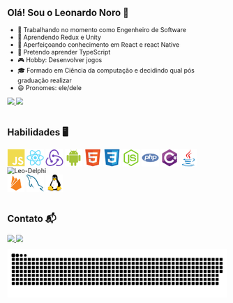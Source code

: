 ## Olá! Sou o Leonardo Noro 👋

- 🔭 Trabalhando no momento como Engenheiro de Software
- 🌱 Aprendendo Redux e Unity
- 📜 Aperfeiçoando conhecimento em React e react Native
- 🤔 Pretendo aprender TypeScript
- 🎮 Hobby: Desenvolver jogos
- 🎓 Formado em Ciência da computação e decidindo qual pós graduação realizar
- 😄 Pronomes: ele/dele

<div style="display: inline_block">
<a href="https://github.com/TheSamhain">
    <img height="230px" src="https://github-readme-stats.vercel.app/api?username=TheSamhain&theme=react&show_icons=true&include_all_commits=true&count_private=true&locale=pt-BR" />
</a> 

<a href="https://github.com/TheSamhain?tab=repositories">
    <img height="230px"  src="https://github-readme-stats.vercel.app/api/top-langs/?username=TheSamhain&theme=react&layout=compact&langs_count=10&locale=pt-BR" />
</a>
</div>

<br />

## Habilidades 🖥️
  
<div style="display: inline_block">
  <img align="center" height="40" alt="Leo-Js"      src="https://raw.githubusercontent.com/devicons/devicon/master/icons/javascript/javascript-plain.svg">
  <img align="center" height="40" alt="Leo-React"   src="https://raw.githubusercontent.com/devicons/devicon/master/icons/react/react-original.svg">
  <img align="center" height="40" alt="Leo-Redux"   src="https://raw.githubusercontent.com/devicons/devicon/master/icons/redux/redux-original.svg">    
  <img align="center" height="40" alt="Leo-Android" src="https://raw.githubusercontent.com/devicons/devicon/master/icons/android/android-plain.svg">
  <img align="center" height="40" alt="Leo-HTML"    src="https://raw.githubusercontent.com/devicons/devicon/master/icons/html5/html5-original.svg">
  <img align="center" height="40" alt="Leo-CSS"     src="https://raw.githubusercontent.com/devicons/devicon/master/icons/css3/css3-original.svg">
  <img align="center" height="40" alt="Leo-NodeJs"  src="https://raw.githubusercontent.com/devicons/devicon/master/icons/nodejs/nodejs-original.svg">    
  <img align="center" height="40" alt="Leo-PHP"     src="https://raw.githubusercontent.com/devicons/devicon/master/icons/php/php-plain.svg">       
  <img align="center" height="40" alt="Leo-Csharp"  src="https://raw.githubusercontent.com/devicons/devicon/master/icons/csharp/csharp-original.svg">
  <img align="center" height="40" alt="Leo-Java"    src="https://raw.githubusercontent.com/devicons/devicon/master/icons/java/java-original.svg">        
  <img align="center" height="40" alt="Leo-Delphi"  src="https://www.embarcadero.com/images/logos/logo-page/preview_delphi.png">       
  <br />  
  <img align="center" height="40" alt="Leo-Firebase"  src="https://raw.githubusercontent.com/devicons/devicon/master/icons/firebase/firebase-plain.svg">   
  <img align="center" height="40" alt="Leo-Mysql"     src="https://raw.githubusercontent.com/devicons/devicon/master/icons/mysql/mysql-plain.svg"> 
  <img align="center" height="40" alt="Leo-Linux"     src="https://raw.githubusercontent.com/devicons/devicon/master/icons/linux/linux-original.svg">  
</div>
    
<br />

## Contato 📬
 
<div> 
  <a href = "mailto:leon.np99@gmail.com">
      <img src="https://img.shields.io/badge/-Gmail-%23333?style=for-the-badge&logo=gmail&logoColor=white" target="_blank" />
  </a>    
  <a href="https://www.linkedin.com/in/leonardo-noro-pereira" target="_blank">
      <img src="https://img.shields.io/badge/-LinkedIn-%230077B5?style=for-the-badge&logo=linkedin&logoColor=white" target="_blank" />
  </a>
</div>

![Snake animation](https://github.com/TheSamhain/TheSamhain/blob/output/github-contribution-grid-snake.svg)
